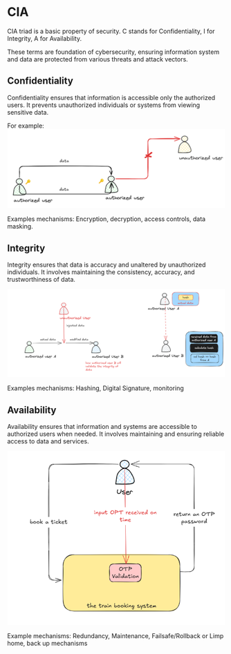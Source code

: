 # CIA
CIA triad is a basic property of security. C stands for Confidentiality, I for Integrity, A for Availability.

These terms are foundation of cybersecurity, ensuring information system and data are protected from various threats and attack vectors.
## Confidentiality
Confidentiality ensures that information is accessible only the authorized users. It prevents unauthorized individuals or systems from viewing sensitive data.

For example:
![confidentiality](../images/confidentiality.png)

Examples mechanisms: Encryption, decryption, access controls, data masking.
## Integrity
Integrity ensures that data is accuracy and unaltered by unauthorized individuals. It involves maintaining the consistency, accuracy, and trustworthiness of data.

![integrity](../images/integrity.png)

Examples mechanisms: Hashing, Digital Signature, monitoring

## Availability
Availability ensures that information and systems are accessible to authorized users when needed. It involves maintaining and ensuring reliable access to data and services.

![availability](../images/availability.png)

Example mechanisms: Redundancy, Maintenance, Failsafe/Rollback or Limp home, back up mechanisms